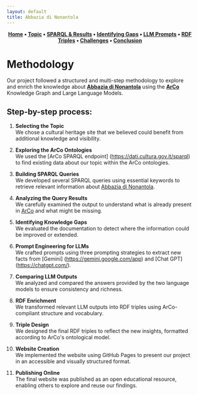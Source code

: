 ```yaml
---
layout: default
title: Abbazia di Nonantola
---
```


<div style="text-align: center; font-weight: bold; margin-bottom: 20px;">
  <a href="index.html">Home</a> • 
  <a href="topic.html">Topic</a> • 
  <a href="sparql.html">SPARQL & Results</a> • 
  <a href="gaps.html">Identifying Gaps</a> • 
  <a href="prompts.html">LLM Prompts</a> • 
  <a href="rdf.html">RDF Triples</a> • 
  <a href="challenges.html">Challenges</a> • 
  <a href="conclusion.html">Conclusion</a>
</div>

# Methodology

Our project followed a structured and multi-step methodology to explore and enrich the knowledge about [**Abbazia di Nonantola**](https://dati.beniculturali.it/lodview-arco/resource/HistoricOrArtisticProperty/0100210793.html) using the [**ArCo**](http://wit.istc.cnr.it/arco/) Knowledge Graph and Large Language Models.

## Step-by-step process:

1. **Selecting the Topic**  
   We chose a cultural heritage site that we believed could benefit from additional knowledge and visibility.

2. **Exploring the ArCo Ontologies**  
   We used the [ArCo SPARQL endpoint] (https://dati.cultura.gov.it/sparql) to find existing data about our topic within the ArCo ontologies.

3. **Building SPARQL Queries**  
   We developed several SPARQL queries using essential keywords to retrieve relevant information about [Abbazia di Nonantola](https://dati.beniculturali.it/lodview-arco/resource/HistoricOrArtisticProperty/0100210793.html).

4. **Analyzing the Query Results**  
   We carefully examined the output to understand what is already present in [ArCo](http://wit.istc.cnr.it/arco/) and what might be missing.

5. **Identifying Knowledge Gaps**  
   We evaluated the documentation to detect where the information could be improved or extended.

6. **Prompt Engineering for LLMs**  
   We crafted prompts using three prompting strategies to extract new facts from [Gemini] (https://gemini.google.com/app) and [Chat GPT] (https://chatgpt.com/).

7. **Comparing LLM Outputs**  
   We analyzed and compared the answers provided by the two language models to ensure consistency and richness.

8. **RDF Enrichment**  
   We transformed relevant LLM outputs into RDF triples using ArCo-compliant structure and vocabulary.

9. **Triple Design**  
   We designed the final RDF triples to reflect the new insights, formatted according to ArCo's ontological model.

10. **Website Creation**  
   We implemented the website using GitHub Pages to present our project in an accessible and visually structured format.

11. **Publishing Online**  
   The final website was published as an open educational resource, enabling others to explore and reuse our findings.
